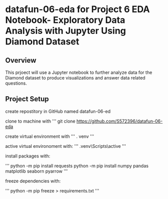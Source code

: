# datafun-06-eda for Project 6 EDA Notebook- Exploratory Data Analysis with Jupyter Using Diamond Dataset

## Overview

This prjoect will use a Jupyter notebook to further analyze data for the Diamond dataset to produce visualizations and answer data related questions.

## Project Setup

create repostitory in GitHub named datafun-06-ed

clone to machine with 
'''
git clone https://github.com/S572396/datafun-06-eda 

create virtual environment with
'''
. venv
'''

active virtual environoment with:
'''
.venv\Scripts\active
'''

install packages with:

'''
python -m pip install requests
python -m pip install numpy pandas matplotlib seaborn pyarrow
'''

freeze dependencies with:

'''
python -m pip freeze > requirements.txt
'''